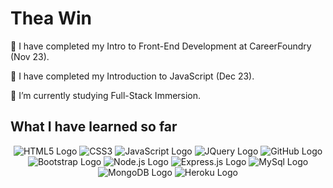 <h1>Thea Win</h1>

<div>
<p>🎉 I have completed my Intro to Front-End Development at CareerFoundry (Nov 23).</p>
<p>🎉 I have completed my Introduction to JavaScript (Dec 23).</p>
<p>🌱 I’m currently studying Full-Stack Immersion.</p>
</div>

<h2>What I have learned so far</h2>

<div align="center">
  <img src="https://img.shields.io/badge/html5-%23E34F26.svg?style=for-the-badge&logo=html5&logoColor=white" alt="HTML5 Logo">
  <img src="https://img.shields.io/badge/CSS3-%231572B6.svg?style=for-the-badge&logo=css3&logoColor=white" alt="CSS3">
  <img src="https://img.shields.io/badge/javascript-%23323330.svg?style=for-the-badge&logo=javascript&logoColor=%23F7DF1E" alt="JavaScript Logo">
  <img src="https://img.shields.io/badge/jQuery-%230769AD.svg?style=for-the-badge&logo=jquery&logoColor=white" alt="JQuery Logo">
  <img src="https://img.shields.io/badge/GitHub-%23121011.svg?style=for-the-badge&logo=github&logoColor=white" alt="GitHub Logo">
  <img src="https://img.shields.io/badge/bootstrap-%238511FA.svg?style=for-the-badge&logo=bootstrap&logoColor=white" alt="Bootstrap Logo">
  <img src="https://img.shields.io/badge/node.js-6DA55F?style=for-the-badge&logo=node.js&logoColor=white" alt="Node.js Logo">
  <img src="https://img.shields.io/badge/express.js-%23404d59.svg?style=for-the-badge&logo=express&logoColor=%2361DAFB" alt="Express.js Logo">
  <img src="https://img.shields.io/badge/mysql-%2300000f.svg?style=for-the-badge&logo=mysql&logoColor=white" alt="MySql Logo">
  <img src="https://img.shields.io/badge/MongoDB-%234ea94b.svg?style=for-the-badge&logo=mongodb&logoColor=white" alt="MongoDB Logo">
  <img src="https://img.shields.io/badge/heroku-%23430098.svg?style=for-the-badge&logo=heroku&logoColor=white" alt="Heroku Logo">
</div>

<!--
**TheaWin/TheaWin** is a ✨ _special_ ✨ repository because its `README.md` (this file) appears on your GitHub profile.

Here are some ideas to get you started:

- 🔭 I’m currently working on ...
- 🌱 I’m currently learning ...
- 👯 I’m looking to collaborate on ...
- 🤔 I’m looking for help with ...
- 💬 Ask me about ...
- 📫 How to reach me: ...
- 😄 Pronouns: ...
- ⚡ Fun fact: ...
-->
